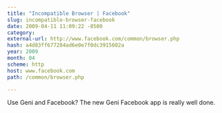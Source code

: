 ```yaml
---
title: "Incompatible Browser | Facebook"
slug: incompatible-browser-facebook
date: 2009-04-11 11:09:22 -0500
category: 
external-url: http://www.facebook.com/common/browser.php
hash: a4d83ff677284ad6e0e7f0dc3915602a
year: 2009
month: 04
scheme: http
host: www.facebook.com
path: /common/browser.php

---
```


Use Geni and Facebook? The new Geni Facebook app is really well done. 
